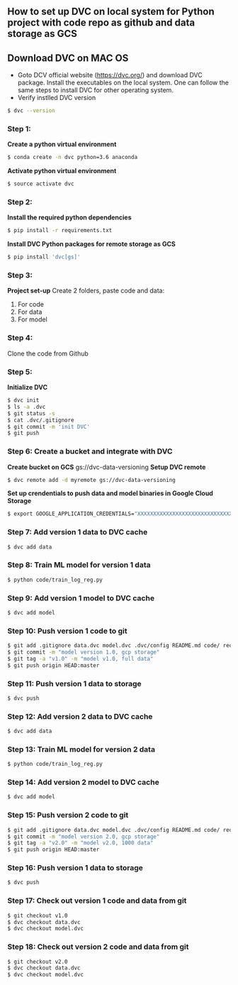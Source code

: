 ## How to set up DVC on local system for Python project with code repo as github and data storage as GCS

## Download DVC on MAC OS
- Goto DCV official website (https://dvc.org/) and download DVC package. Install the executables on the local system. One can follow the same steps to install DVC for other operating system.
- Verify instlled DVC version
```bash
$ dvc --version
```

### Step 1:
**Create a python virtual environment**
``` bash
$ conda create -n dvc python=3.6 anaconda
```
**Activate python virtual environment**
``` bash
$ source activate dvc
```

### Step 2: 
**Install the required python dependencies**
```bash
$ pip install -r requirements.txt
```
**Install DVC Python packages for remote storage as GCS**
```bash
$ pip install 'dvc[gs]'
```

### Step 3:
**Project set-up**
Create 2 folders, paste code and data:
1. For code
2. For data
3. For model

### Step 4:
Clone the code from Github

### Step 5:
**Initialize DVC**
```bash
$ dvc init
$ ls -a .dvc
$ git status -s
$ cat .dvc/.gitignore
$ git commit -m 'init DVC'
$ git push
```

### Step 6: Create a bucket and integrate with DVC
**Create bucket on GCS**
gs://dvc-data-versioning
**Setup DVC remote**
```bash
$ dvc remote add -d myremote gs://dvc-data-versioning
```
**Set up crendentials to push data and model binaries in Google Cloud Storage**
```bash
$ export GOOGLE_APPLICATION_CREDENTIALS="XXXXXXXXXXXXXXXXXXXXXXXXXXXXXX"
```

### Step 7: Add version 1 data to DVC cache
```bash
$ dvc add data
```

### Step 8: Train ML model for version 1 data
```bash
$ python code/train_log_reg.py
```
### Step 9: Add version 1 model to DVC cache
```bash
$ dvc add model
```


### Step 10: Push version 1 code to git
```bash
$ git add .gitignore data.dvc model.dvc .dvc/config README.md code/ requirements.txt
$ git commit -m "model version 1.0, gcp storage"
$ git tag -a "v1.0" -m "model v1.0, full data"
$ git push origin HEAD:master
```

### Step 11: Push version 1 data to storage
```bash
$ dvc push
```

### Step 12: Add version 2 data to DVC cache
```bash
$ dvc add data
```

### Step 13: Train ML model for version 2 data
```bash
$ python code/train_log_reg.py
```
### Step 14: Add version 2 model to DVC cache
```bash
$ dvc add model
```


### Step 15: Push version 2 code to git
```bash
$ git add .gitignore data.dvc model.dvc .dvc/config README.md code/ requirements.txt
$ git commit -m "model version 2.0, gcp storage"
$ git tag -a "v2.0" -m "model v2.0, 1000 data"
$ git push origin HEAD:master
```

### Step 16: Push version 1 data to storage
```bash
$ dvc push
```

### Step 17: Check out version 1 code and data from git 
```bash
$ git checkout v1.0
$ dvc checkout data.dvc
$ dvc checkout model.dvc
```

### Step 18: Check out version 2 code and data from git 
```bash
$ git checkout v2.0
$ dvc checkout data.dvc
$ dvc checkout model.dvc
```


